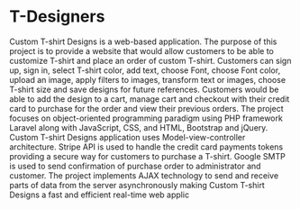 # T-Designers
Custom T-shirt Designs is a web-based application. The purpose of this
project is to provide a website that would allow customers to be able to
customize T-shirt and place an order of custom T-shirt. Customers can sign up,
sign in, select T-shirt color, add text, choose Font, choose Font color, upload an
image, apply filters to images, transform text or images, choose T-shirt size and
save designs for future references. Customers would be able to add the design
to a cart, manage cart and checkout with their credit card to purchase for the
order and view their previous orders. The project focuses on object-oriented
programming paradigm using PHP framework Laravel along with JavaScript,
CSS, and HTML, Bootstrap and jQuery. Custom T-shirt Designs application uses
Model-view-controller architecture. Stripe API is used to handle the credit card
payments tokens providing a secure way for customers to purchase a T-shirt.
Google SMTP is used to send confirmation of purchase order to administrator
and customer. The project implements AJAX technology to send and receive
parts of data from the server asynchronously making Custom T-shirt Designs a
fast and efficient real-time web applic
